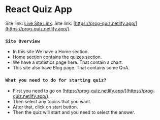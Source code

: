 # React Quiz App

Site link: [Live Site Link](https://prog-quiz.netlify.app/).
Site link: [https://prog-quiz.netlify.app/](https://prog-quiz.netlify.app/).

### `Site Overview`

- In this site We have a Home section. 
- Home section contains the quizes section.
- We have a statistics page here. That contain a chart.
- This site also have Blog page. That contains some QnA.  

### `What you need to do for starting quiz?`

- First you need to go on [https://prog-quiz.netlify.app/](https://prog-quiz.netlify.app/).
- Then select any topics that you want.
- After that, click on start button. 
- Then the quiz will start and you need to select the answer.


 
